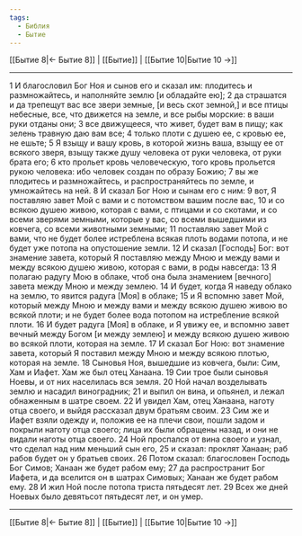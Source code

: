 ```yaml
---
tags:
  - Библия
  - Бытие
---
```

[[Бытие 8|← Бытие 8]] | [[Бытие]] | [[Бытие 10|Бытие 10 →]]

---
1 И благословил Бог Ноя и сынов его и сказал им: плодитесь и размножайтесь, и наполняйте землю [и обладайте ею];
2 да страшатся и да трепещут вас все звери земные, [и весь скот земной,] и все птицы небесные, все, что движется на земле, и все рыбы морские: в ваши руки отданы они;
3 все движущееся, что живет, будет вам в пищу; как зелень травную даю вам все;
4 только плоти с душею ее, с кровью ее, не ешьте;
5 Я взыщу и вашу кровь, в которой жизнь ваша, взыщу ее от всякого зверя, взыщу также душу человека от руки человека, от руки брата его;
6 кто прольет кровь человеческую, того кровь прольется рукою человека: ибо человек создан по образу Божию;
7 вы же плодитесь и размножайтесь, и распространяйтесь по земле, и умножайтесь на ней.
8 И сказал Бог Ною и сынам его с ним:
9 вот, Я поставляю завет Мой с вами и с потомством вашим после вас,
10 и со всякою душею живою, которая с вами, с птицами и со скотами, и со всеми зверями земными, которые у вас, со всеми вышедшими из ковчега, со всеми животными земными;
11 поставляю завет Мой с вами, что не будет более истреблена всякая плоть водами потопа, и не будет уже потопа на опустошение земли.
12 И сказал [Господь] Бог: вот знамение завета, который Я поставляю между Мною и между вами и между всякою душею живою, которая с вами, в роды навсегда:
13 Я полагаю радугу Мою в облаке, чтоб она была знамением [вечного] завета между Мною и между землею.
14 И будет, когда Я наведу облако на землю, то явится радуга [Моя] в облаке;
15 и Я вспомню завет Мой, который между Мною и между вами и между всякою душею живою во всякой плоти; и не будет более вода потопом на истребление всякой плоти.
16 И будет радуга [Моя] в облаке, и Я увижу ее, и вспомню завет вечный между Богом [и между землею] и между всякою душею живою во всякой плоти, которая на земле.
17 И сказал Бог Ною: вот знамение завета, который Я поставил между Мною и между всякою плотью, которая на земле.
18 Сыновья Ноя, вышедшие из ковчега, были: Сим, Хам и Иафет. Хам же был отец Ханаана.
19 Сии трое были сыновья Ноевы, и от них населилась вся земля.
20 Ной начал возделывать землю и насадил виноградник;
21 и выпил он вина, и опьянел, и лежал обнаженным в шатре своем.
22 И увидел Хам, отец Ханаана, наготу отца своего, и выйдя рассказал двум братьям своим.
23 Сим же и Иафет взяли одежду и, положив ее на плечи свои, пошли задом и покрыли наготу отца своего; лица их были обращены назад, и они не видали наготы отца своего.
24 Ной проспался от вина своего и узнал, что сделал над ним меньший сын его,
25 и сказал: проклят Ханаан; раб рабов будет он у братьев своих.
26 Потом сказал: благословен Господь Бог Симов; Ханаан же будет рабом ему;
27 да распространит Бог Иафета, и да вселится он в шатрах Симовых; Ханаан же будет рабом ему.
28 И жил Ной после потопа триста пятьдесят лет.
29 Всех же дней Ноевых было девятьсот пятьдесят лет, и он умер.

---
[[Бытие 8|← Бытие 8]] | [[Бытие]] | [[Бытие 10|Бытие 10 →]]